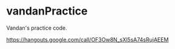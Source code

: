 # vandanPractice
Vandan's practice code.

https://hangouts.google.com/call/OF3Ow8N_sXl5sA74sRujAEEM
